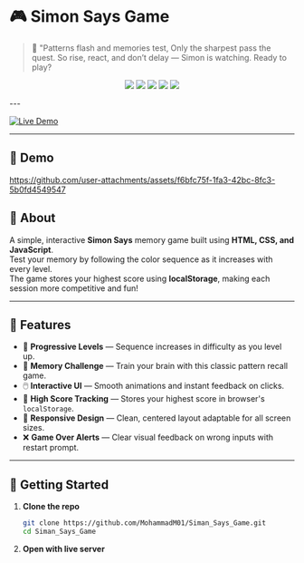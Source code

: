 # 🎮 Simon Says Game

> 🔮 "Patterns flash and memories test,
> Only the sharpest pass the quest.
> So rise, react, and don’t delay —
> Simon is watching. Ready to play?

<p align="center">
  <img src="https://img.shields.io/badge/Status-Completed-brightgreen?style=flat-square" />
  <img src="https://img.shields.io/badge/Made%20With-JavaScript-yellow?style=flat-square&logo=javascript" />
  <img src="https://img.shields.io/badge/HTML-5-E34F26?style=flat-square&logo=html5&logoColor=white" />
  <img src="https://img.shields.io/badge/CSS-3-1572B6?style=flat-square&logo=css3&logoColor=white" />
  <img src="https://img.shields.io/badge/Play%20it%20on-GitHub%20Pages-blueviolet?style=flat-square&logo=github" />
</p>
---

[![Live Demo](https://img.shields.io/badge/Demo-Live-00C853?style=for-the-badge)](https://mohammadm01.github.io/Siman_Says_Game/)

---
## 🎥 Demo

https://github.com/user-attachments/assets/f6bfc75f-1fa3-42bc-8fc3-5b0fd4549547

## 📖 About

A simple, interactive **Simon Says** memory game built using **HTML, CSS, and JavaScript**.  
Test your memory by following the color sequence as it increases with every level.  
The game stores your highest score using **localStorage**, making each session more competitive and fun!

---

## 🌟 Features

- 🎯 **Progressive Levels** — Sequence increases in difficulty as you level up.
- 🧠 **Memory Challenge** — Train your brain with this classic pattern recall game.
- 🖱️ **Interactive UI** — Smooth animations and instant feedback on clicks.
- 💾 **High Score Tracking** — Stores your highest score in browser's `localStorage`.
- 🎨 **Responsive Design** — Clean, centered layout adaptable for all screen sizes.
- ❌ **Game Over Alerts** — Clear visual feedback on wrong inputs with restart prompt.

---

## 🚀 Getting Started

1. **Clone the repo**
   ```bash
   git clone https://github.com/MohammadM01/Siman_Says_Game.git
   cd Siman_Says_Game
2. **Open with live server**



